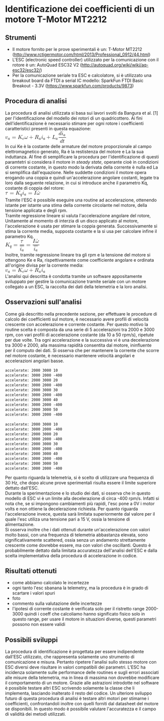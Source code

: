# Identificazione dei coefficienti di un motore T-Motor MT2212

## Strumenti
- Il motore fornito per le prove sperimentali è un: T-Motor MT2212 (http://www.rctigermotor.com/html/2013/Professional_0912/44.html)
- L'ESC (electronic speed controller) utilizzato per la comunicazione con il rotore è un: AutoQuad ESC32 V2 (http://autoquad.org/wiki/wiki/aq-esc32/esc32/)
- Per la comunicazione seriale tra ESC e calcolatore, si è utilizzato una breakout board da FTDI a serial IC modello: SparkFun FTDI Basic Breakout - 3.3V (https://www.sparkfun.com/products/9873)

## Procedura di analisi
La procedura di analisi utilizzata si basa sui lavori svolti da Bangura et al. [1] per l'identificazione del modello dei rotori di un quadricottero. Ai fini dell'identificazione è necessario stimare per ogni rotore i coefficienti caratteristici presenti in questa equazione:  
![v_a = K_e\omega + R_a i_a + L_a \frac{di_a}{dt}](/assets/eq1.gif)  		
In cui Ke è la costante delle armature del motore proporzionale al campo elettromagnetico generato, Ra è la restistenza del motore e La la sua induttanza. Al fine di semplificare la procedura per l'identificazione di questi paramtetri si considera il motore in *steady state*, operante cioè in condizioni di corrente costante, in questo modo la derivata della corrente è nulla ed La si semplifica dall'equazione. Nelle suddette condizioni il motore opera erogando una coppia e quindi un'accelerazione angolare costanti, legate tra loro dalla seguente relazione, in cui si introduce anche il parametro Kq, costante di coppia del rotore:  		
![\tau = K_q i_a = I \dot{\omega}](/assets/eq2.gif)  		
Tramite l'ESC è possibile eseguire una routine ad accelerazione, ottenendo istante per istante una stima della corrente circolante nel motore, della tensione applicata e degli rpm.  		
Tramite regressione lineare si valuta l'accelerazione angolare del rotore, Unitamente al momento di interzia di un disco applicato al motore, l'accelerazione è usata per stimare la coppia generata. Successivamente si stima la corrente media, supposta costante e la si usa per calcolare infine il parametro Kq.		
![K_q = \frac{\tau}{\overline{i_a}} = \frac{I \dot{\omega}}{\overline{i_a}}](/assets/eq3.gif)  		
Inoltre, tramite regressione lineare tra gli rpm e la tensione del motore si ottengono Ke e Ra, rispettivamente come coefficiente angolare e ordinata all'origine divisa per la corrente media:  		
![v_a = K_e\omega + R_a i_a](/assets/eq4.gif)  		
L'analisi qui descritta è condotta tramite un software appositamente sviluppato per gestire la comunicazione tramite seriale con un motore collegato a un ESC, la raccolta dei dati della telemetria e la loro analisi.

## Osservazioni sull'analisi
Come già descritto nella precedente sezione, per effettuare le procedure di calcolo dei coefficienti sul motore, è necessario avere profili di velocità crescente con accelerazione e corrente costante. Per questo motivo la routine scelta è composta da una serie di 5 accelerazioni tra 2000 e 3000 rpm, con vari profili di accelerazione costante (da 10 a 50 rpm/s), ripetute per due volte. Tra ogni accelerazione e la successiva vi è una decelerazione tra 3000 e 2000, alla massima rapidità consentita dal motore, ininfluente per il computo dei dati. Si osserva che per mantenere la corrente che scorre nel motore costante, è necessario mantenere velocità angolari e accelerazioni angolari basse.
```
accelerate: 2000 3000 10
accelerate: 3000 2000 -400
accelerate: 2000 3000 20
accelerate: 3000 2000 -400
accelerate: 2000 3000 30
accelerate: 3000 2000 -400
accelerate: 2000 3000 40
accelerate: 3000 2000 -400
accelerate: 2000 3000 50
accelerate: 3000 2000 -400

accelerate: 2000 3000 10
accelerate: 3000 2000 -400
accelerate: 2000 3000 20
accelerate: 3000 2000 -400
accelerate: 2000 3000 30
accelerate: 3000 2000 -400
accelerate: 2000 3000 40
accelerate: 3000 2000 -400
accelerate: 2000 3000 50
accelerate: 3000 2000 -400
```
Per quanto riguarda la telemetria, si è scelto di utilizzare una frequenza di 30 Hz, che dopo alcune prove sperimentali risulta essere il limite superiore dettato dall'ESC.   
Durante la sperimentazione e lo studio dei dati, si osserva che in questo modello di ESC vi è un limite alla decelerazione di circa -400 rpm/s. Infatti si nota che, se si impongono cambiamenti più rapidi, l'esc pone a 0V i motor volts e non ottiene la decelerazione richiesta. Per quanto riguarda l'accelerazione invece, questa sarà limitata superiormente dal valore per il quale l'esc utiliza una tensione pari a 15 V, ossia la tensione di alimentazione.  
Si osserva inoltre che i dati ottenuti durante un'accelerazione con valori molto bassi, con una frequenza di telemetria abbastanza elevata, sono significativamente scattered, ossia senza un andamento strettamente crescente come dovrebbe essere, ma con valori che oscillanti. Questo è probabilmente dettato dalla limitata accuratezza dell'analisi dell'ESC e dalla scelta implementativa della procedura di accelerazione in codice. 

## Risultati ottenuti
- come abbiamo calcolato le incertezze
- ogni tanto l'esc sbanana la telemetry, ma la procedura è in grado di scartare i valori spuri
- foto
- commento sulla valutazione delle incertezze
- l'ipotesi di corrente costante è verificata solo per il ristretto range 2000-3000 quindi i coeff che calcoliamo hanno significato fisico solo in questo range, per usare il motore in situazioni diverse, questi parametri possono non essere validi

## Possibili sviluppi
La procedura di identificazione è progettata per essere indipendente dall'ESC utilizzato, che rappresenta solamente uno strumento di comunicazione e misura. Pertanto ripetere l'analisi sullo stesso motore con ESC diversi deve risultare in valori compatibili dei parametri. L'ESC ha incidenza solamente sulle performance delle routines e sugli errori associati alle misure della telemetria, ma in linea di massima non dovrebbe modificare il comportamento di un motore. Grazie alle astrazioni introdotte nel software è possibile testare altri ESC scrivendo solamente la classe che li implementa, lasciando inalterato il resto del codice.
Un ulteriore sviluppo futuro di questa procedura di analisi è testare altri motori per stimarne i coefficienti, confrontandoli inoltre con quelli forniti dal datasheet del motore se disponibili. In questo modo è possibile valutare l'accuratezza e il campo di validità dei metodi utilizzati.
